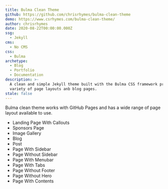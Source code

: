 ```yaml
---
title: Bulma Clean Theme
github: https://github.com/chrisrhymes/bulma-clean-theme
demo: https://www.csrhymes.com/bulma-clean-theme/
author: chrisrhymes
date: 2020-08-22T00:00:00.000Z
ssg:
  - Jekyll
cms:
  - No CMS
css:
  - Bulma
archetype:
  - Blog
  - Portfolio
  - Documentation
description: >-
  A clean and simple Jekyll theme built with the Bulma CSS framework providing a
  variety of page layouts anb blog pages.
stale: false
---
```


Bulma clean theme works with GitHub Pages and has a wide range of page layout available to use.

* Landing Page With Callouts
* Sponsors Page
* Image Gallery
* Blog
* Post
* Page With Sidebar
* Page Without Sidebar
* Page With Menubar
* Page With Tabs
* Page Without Footer
* Page Without Hero
* Page With Contents